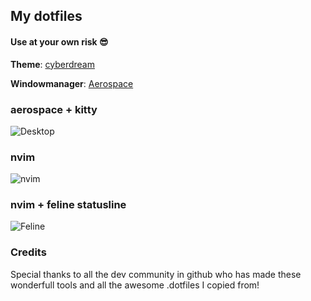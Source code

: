 ## My dotfiles

#### Use at your own risk 😎

**Theme**: [cyberdream](https://github.com/scottmckendry/cyberdream.nvim)

**Windowmanager**: [Aerospace](https://github.com/nikitabobko/AeroSpace)

### aerospace + kitty

![Desktop](/Users/gldtn/Pictures/shots/desktop.png)

### nvim

![nvim](/Users/gldtn/Pictures/shots/nvim.png)

### nvim + feline statusline

![Feline](/Users/gldtn/Pictures/shots/feline.png)

### Credits

Special thanks to all the dev community in github who has made these wonderfull tools and all the awesome .dotfiles I copied from!
